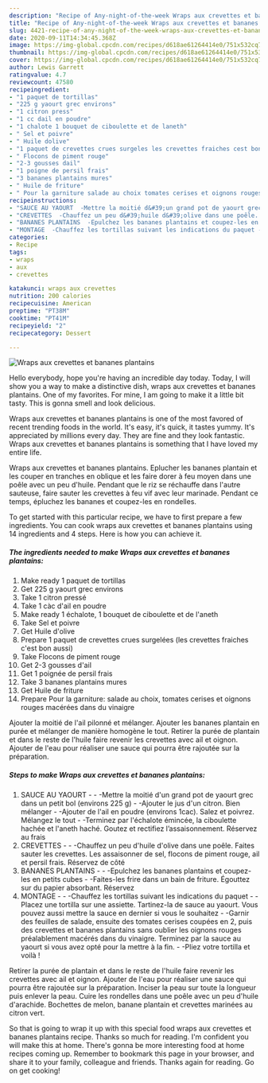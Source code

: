 ```yaml
---
description: "Recipe of Any-night-of-the-week Wraps aux crevettes et bananes plantains"
title: "Recipe of Any-night-of-the-week Wraps aux crevettes et bananes plantains"
slug: 4421-recipe-of-any-night-of-the-week-wraps-aux-crevettes-et-bananes-plantains
date: 2020-09-11T14:34:45.368Z
image: https://img-global.cpcdn.com/recipes/d618ae61264414e0/751x532cq70/wraps-aux-crevettes-et-bananes-plantains-photo-principale-de-la-recette.jpg
thumbnail: https://img-global.cpcdn.com/recipes/d618ae61264414e0/751x532cq70/wraps-aux-crevettes-et-bananes-plantains-photo-principale-de-la-recette.jpg
cover: https://img-global.cpcdn.com/recipes/d618ae61264414e0/751x532cq70/wraps-aux-crevettes-et-bananes-plantains-photo-principale-de-la-recette.jpg
author: Lewis Garrett
ratingvalue: 4.7
reviewcount: 47580
recipeingredient:
- "1 paquet de tortillas"
- "225 g yaourt grec environs"
- "1 citron press"
- "1 cc dail en poudre"
- "1 chalote 1 bouquet de ciboulette et de laneth"
- " Sel et poivre"
- " Huile dolive"
- "1 paquet de crevettes crues surgeles les crevettes fraiches cest bon aussi"
- " Flocons de piment rouge"
- "2-3 gousses dail"
- "1 poigne de persil frais"
- "3 bananes plantains mures"
- " Huile de friture"
- " Pour la garniture salade au choix tomates cerises et oignons rouges macres dans du vinaigre"
recipeinstructions:
- "SAUCE AU YAOURT  -Mettre la moitié d&#39;un grand pot de yaourt grec dans un petit bol (environs 225 g) -Ajouter le jus d&#39;un citron. Bien mélanger -Ajouter de l&#39;ail en poudre (environs 1cac). Salez et poivrez. Mélangez le tout -Terminez par l&#39;échalote émincée, la ciboulette hachée et l&#39;aneth haché. Goutez et rectifiez l’assaisonnement. Réservez au frais"
- "CREVETTES  -Chauffez un peu d&#39;huile d&#39;olive dans une poêle. Faites sauter les crevettes. Les assaisonner de sel, flocons de piment rouge, ail et persil frais. Réservez de côté"
- "BANANES PLANTAINS  -Epulchez les bananes plantains et coupez-les en petits cubes -Faites-les frire dans un bain de friture. Égouttez sur du papier absorbant. Réservez"
- "MONTAGE  -Chauffez les tortillas suivant les indications du paquet -Placez une tortilla sur une assiette. Tartinez-la de sauce au yaourt. Vous pouvez aussi mettre la sauce en dernier si vous le souhaitez -Garnir des feuilles de salade, ensuite des tomates cerises coupées en 2, puis des crevettes et bananes plantains sans oublier les oignons rouges préalablement macérés dans du vinaigre. Terminez par la sauce au yaourt si vous avez opté pour la mettre à la fin. -Pliez votre tortilla et voilà !"
categories:
- Recipe
tags:
- wraps
- aux
- crevettes

katakunci: wraps aux crevettes 
nutrition: 200 calories
recipecuisine: American
preptime: "PT38M"
cooktime: "PT41M"
recipeyield: "2"
recipecategory: Dessert

---
```



![Wraps aux crevettes et bananes plantains](https://img-global.cpcdn.com/recipes/d618ae61264414e0/751x532cq70/wraps-aux-crevettes-et-bananes-plantains-photo-principale-de-la-recette.jpg)

Hello everybody, hope you're having an incredible day today. Today, I will show you a way to make a distinctive dish, wraps aux crevettes et bananes plantains. One of my favorites. For mine, I am going to make it a little bit tasty. This is gonna smell and look delicious.

Wraps aux crevettes et bananes plantains is one of the most favored of recent trending foods in the world. It's easy, it's quick, it tastes yummy. It's appreciated by millions every day. They are fine and they look fantastic. Wraps aux crevettes et bananes plantains is something that I have loved my entire life.

Wraps aux crevettes et bananes plantains. Eplucher les bananes plantain et les couper en tranches en oblique et les faire dorer à feu moyen dans une poêle avec un peu d&#39;huile. Pendant que le riz se réchauffe dans l&#39;autre sauteuse, faire sauter les crevettes à feu vif avec leur marinade. Pendant ce temps, épluchez les bananes et coupez-les en rondelles.


To get started with this particular recipe, we have to first prepare a few ingredients. You can cook wraps aux crevettes et bananes plantains using 14 ingredients and 4 steps. Here is how you can achieve it.

<!--inarticleads1-->

##### The ingredients needed to make Wraps aux crevettes et bananes plantains:

1. Make ready 1 paquet de tortillas
1. Get 225 g yaourt grec environs
1. Take 1 citron pressé
1. Take 1 càc d&#39;ail en poudre
1. Make ready 1 échalote, 1 bouquet de ciboulette et de l&#39;aneth
1. Take  Sel et poivre
1. Get  Huile d&#39;olive
1. Prepare 1 paquet de crevettes crues surgelées (les crevettes fraiches c&#39;est bon aussi)
1. Take  Flocons de piment rouge
1. Get 2-3 gousses d&#39;ail
1. Get 1 poignée de persil frais
1. Take 3 bananes plantains mures
1. Get  Huile de friture
1. Prepare  Pour la garniture: salade au choix, tomates cerises et oignons rouges macérées dans du vinaigre


Ajouter la moitié de l&#39;ail pilonné et mélanger. Ajouter les bananes plantain en purée et mélanger de manière homogène le tout. Retirer la purée de plantain et dans le reste de l&#39;huile faire revenir les crevettes avec ail et oignon. Ajouter de l&#39;eau pour réaliser une sauce qui pourra être rajoutée sur la préparation. 

<!--inarticleads2-->

##### Steps to make Wraps aux crevettes et bananes plantains:

1. SAUCE AU YAOURT -  - -Mettre la moitié d&#39;un grand pot de yaourt grec dans un petit bol (environs 225 g) - -Ajouter le jus d&#39;un citron. Bien mélanger - -Ajouter de l&#39;ail en poudre (environs 1cac). Salez et poivrez. Mélangez le tout - -Terminez par l&#39;échalote émincée, la ciboulette hachée et l&#39;aneth haché. Goutez et rectifiez l’assaisonnement. Réservez au frais
1. CREVETTES -  - -Chauffez un peu d&#39;huile d&#39;olive dans une poêle. Faites sauter les crevettes. Les assaisonner de sel, flocons de piment rouge, ail et persil frais. Réservez de côté
1. BANANES PLANTAINS -  - -Epulchez les bananes plantains et coupez-les en petits cubes - -Faites-les frire dans un bain de friture. Égouttez sur du papier absorbant. Réservez
1. MONTAGE -  - -Chauffez les tortillas suivant les indications du paquet - -Placez une tortilla sur une assiette. Tartinez-la de sauce au yaourt. Vous pouvez aussi mettre la sauce en dernier si vous le souhaitez - -Garnir des feuilles de salade, ensuite des tomates cerises coupées en 2, puis des crevettes et bananes plantains sans oublier les oignons rouges préalablement macérés dans du vinaigre. Terminez par la sauce au yaourt si vous avez opté pour la mettre à la fin. - -Pliez votre tortilla et voilà !


Retirer la purée de plantain et dans le reste de l&#39;huile faire revenir les crevettes avec ail et oignon. Ajouter de l&#39;eau pour réaliser une sauce qui pourra être rajoutée sur la préparation. Inciser la peau sur toute la longueur puis enlever la peau. Cuire les rondelles dans une poêle avec un peu d&#39;huile d&#39;arachide. Bochettes de melon, banane plantain et crevettes marinées au citron vert. 

So that is going to wrap it up with this special food wraps aux crevettes et bananes plantains recipe. Thanks so much for reading. I'm confident you will make this at home. There's gonna be more interesting food at home recipes coming up. Remember to bookmark this page in your browser, and share it to your family, colleague and friends. Thanks again for reading. Go on get cooking!
